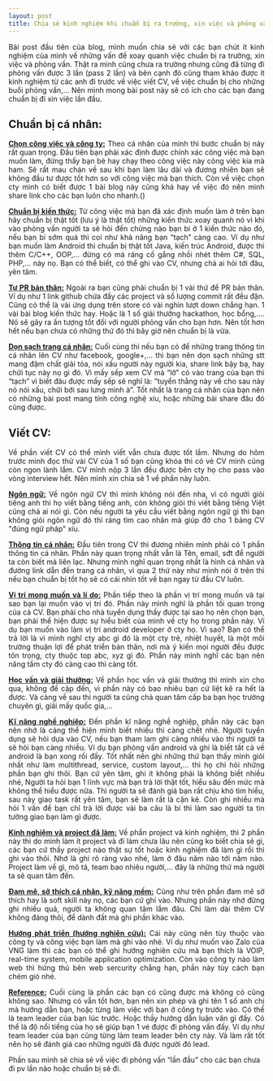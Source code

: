 ```yaml
---
layout: post
title: Chia sẻ kinh nghiệm khi chuẩn bị ra trường, xin việc và phỏng vấn (Phần 1).
---
```


<p align="justify">Bài post đầu tiên của blog, mình muốn chia sẻ với các bạn chút ít kinh nghiệm của mình về những vấn đề xoay quanh việc chuẩn bị ra trường, xin việc và phỏng vấn. Thật ra mình cũng chưa ra trường nhưng cũng đã từng đi phỏng vấn được 3 lần (pass 2 lần) và bên cạnh đó cũng tham khảo được ít kinh nghiệm từ các anh đi trước về việc viết CV, về việc chuẩn bị cho những buổi phỏng vấn,… Nên mình mong bài post này sẽ có ích cho các bạn đang chuẩn bị đi xin việc lần đầu.</p>
<h2>Chuẩn bị cá nhân:</h2>
<p align="justify"><strong><u>Chọn công việc và công ty:</u></strong> Theo cá nhân của mình thì bước chuẩn bị này rất quan trọng. Đầu tiên bạn phải xác định được chính xác công việc mà bạn muốn làm, đừng thấy bạn bè hay chạy theo công việc này công việc kia mà ham. Sẽ rất mau chán về sau khi bạn làm lâu dài và đương nhiên bạn sẽ không đầu tư được tốt hơn so với công việc mà bạn thích. Còn về việc chọn cty mình có biết được 1 bài blog này cũng khá hay về việc đó nên mình share link cho các bạn luôn cho nhanh.(<link rel="stylesheet" type="text/css" href="http://binhtvt.blogspot.com/2011/08/chon-cong-viec-chon-cong-ty.html">)</br></p>
<p align="justify"><strong><u>Chuẩn bị kiến thức:</u></strong> Từ công việc mà bạn đã xác định muốn làm ở trên bạn hãy chuẩn bị thật tốt (lưu ý là thật tốt) những kiến thức xoay quanh nó vì khi vào phỏng vấn người ta sẽ hỏi đến chừng nào bạn bí ở 1 kiến thức nào đó, nếu bạn bí sớm quá thì coi như khả năng bạn “tạch” càng cao. Ví dụ như bạn muốn làm Android thì chuẩn bị thật tốt Java, kiến trúc Android, được thì thêm C/C++, OOP,… đừng có mà ráng cố gắng nhồi nhét thêm C#, SQL, PHP,… này nọ. Bạn có thể biết, có thể ghi vào CV, nhưng chả ai hỏi tới đâu, yên tâm.</br></p>
<p align="justify"><strong><u>Tự PR bản thân:</u></strong> Ngoài ra bạn cũng phải chuẩn bị 1 vài thứ để PR bản thân. Ví dụ như 1 link github chứa đầy các project và số lượng commit rất đều đặn. Cũng có thể là vài ứng dụng trên store có vài nghìn lượt down chẳng hạn. 1 vài bài blog kiến thức hay. Hoặc là 1 số giải thưởng hackathon, học bổng,…. Nó sẽ gây ra ấn tượng tốt đối với người phỏng vấn cho bạn hơn. Nên tốt hơn hết nếu bạn chưa có những thứ đó thì bây giờ nên chuẩn bị là vừa.</br></p>
<p align="justify"><strong><u>Dọn sạch trang cá nhân:</u></strong> Cuối cùng thì nếu bạn có để những trang thông tin cá nhân lên CV như facebook, google+,… thì bạn nên dọn sạch những stt mang đậm chất giải tỏa, nói xấu người này người kia, share link bậy bạ, hay chữi tục này nọ gì đó. Vì mấy sếp xem CV mà “lở” có vào trang của bạn thì “tạch” vì biết đâu được mấy sếp sẽ nghĩ là: ”tuyển thằng này về cho sau này nó nói xấu, chữi bới sau lưng mình à”. Tốt nhất là trang cá nhân của bạn nên có những bài post mang tính công nghệ xíu, hoặc những bài share đâu đó cũng được.</br></p>
<h2>Viết CV:</h2>
<p align="justify">Về phần viết CV có thể mình viết vẫn chưa được tốt lắm. Nhưng do hôm trước mình đọc thử vài CV của 1 số bạn cũng khóa thì có vẻ CV mình cũng còn ngon lành lắm. CV mình nộp 3 lần đều được bên cty họ cho pass vào vòng interview hết. Nên mình xin chia sẻ 1 về phần này luôn.</br></p>
<p align="justify"><strong><u>Ngôn ngữ:</u></strong> Về ngôn ngữ CV thì mình không nói đến nha, vì có người giỏi tiếng anh thì họ viết bằng tiếng anh, còn không giỏi thì viết bằng tiếng Việt cũng chả ai nói gì. Còn nếu người ta yêu cầu viết bằng ngôn ngữ gì thì bạn không giỏi ngôn ngữ đó thì ráng tìm cao nhân mà giúp đở cho 1 bảng CV "đúng ngữ pháp" xíu.</br></p>
<p align="justify"><strong><u>Thông tin cá nhân:</u></strong> Đầu tiên trong CV thì đương nhiên mình phải có 1 phần thông tin cá nhân. Phần này quan trọng nhất vẫn là Tên, email, sđt để người ta còn biết mà liên lạc. Nhưng mình nghĩ quan trọng nhất là hình cá nhân và đường link dẫn đến trang cá nhân, vì qua 2 thứ này như mình nói ở trên thì nếu bạn chuẩn bị tốt họ sẽ có cái nhìn tốt về bạn ngay từ đầu CV luôn.</br></p>
<p align="justify"><strong><u>Vị trí mong muốn và lí do:</u></strong> Phần tiếp theo là phần vị trí mong muốn và tại sao bạn lại muốn vào vị trí đó. Phần này mình nghĩ là phần tối quan trong của cả CV. Bạn phải cho nhà tuyển dụng thấy được tại sao họ nên chọn bạn, bạn phải thể hiện được sự hiểu biết của mình về cty họ trong phần này. Ví dụ bạn muốn vào làm vị trí android developer ở cty họ. Vì sao? Bạn có thể trả lời là vì mình nghĩ cty abc gì đó là một cty trẻ, nhiệt huyết, là một môi trường thuận lợi để phát triển bản thân, nơi mà ý kiến mọi người đều được tôn trọng, cty thuộc top abc, xyz gì đó. Phần này mình nghĩ các bạn nên nâng tầm cty đó càng cao thì càng tốt.</br></p>
<p align="justify"><strong><u>Học vấn và giải thưởng:</u></strong> Về phần học vấn và giải thưởng thì mình xin cho qua, không đề cập đến, vì phần này có bao nhiêu bạn cứ liệt kê ra hết là được. Và càng về sau thi người ta cũng chả quan tâm cấp ba bạn học trường chuyên gì, giải mấy quốc gia,…</br></p>
<p align="justify"><strong><u>Kĩ năng nghề nghiệp:</u></strong> Đến phần kĩ năng nghề nghiệp, phần này các bạn nên nhớ là càng thể hiện mình biết nhiều thì càng chết nhé. Người tuyển dụng sẽ hỏi dựa vào CV, nếu bạn tham lam ghi càng nhiều vào thì người ta sẽ hỏi bạn càng nhiều. Ví dụ bạn phỏng vấn android và ghi là biết tất cả về android là bạn xong rồi đấy. Tốt nhất nên ghi những thứ bạn thấy mình giỏi nhất như làm multithread, service, custom layout,… thì họ chỉ hỏi những phần bạn ghi thôi. Bạn cứ yên tâm, ghi ít không phải là không biết nhiều nhé, Người ta hỏi bạn 1 lĩnh vực mà bạn trả lời thật tốt, hiểu sâu đến mức mà không thể hiểu được nữa. Thì người ta sẽ đánh giá bạn rất chịu khó tìm hiểu, sau này giao task rất yên tâm, bạn sẽ làm rất là cặn kẻ. Còn ghi nhiều mà hỏi 1 vấn đề bạn chỉ trả lời được vài ba câu là bí thì làm sao người ta tin tưởng giao bạn làm gì được.</br></p>
<p align="justify"><strong><u>Kinh nghiệm và project đã làm:</u></strong> Về phần project và kinh nghiệm, thì 2 phần này thì do mình làm ít project  và đi làm chưa lâu nên cũng ko biết chia sẻ gì, các bạn cứ thấy project nào thật sự tốt hoặc kinh nghiệm đã làm gì rồi thì ghi vào thôi. Nhớ là ghi rõ ràng vào nhé, làm ở đâu năm nào tới năm nào. Project làm về gì, mô tả, team bao nhiêu người,… đây là những thứ mà người ta sẽ quan tâm đến.</br></p>
<p align="justify"><strong><u>Đam mê, sở thích cá nhân, kỹ năng mềm:</u></strong> Cũng như trên phần đam mê sở thích hay là soft skill này nọ, các bạn cứ ghi vào. Nhưng phần này nhớ đừng ghi nhiều quá, người ta không quan tâm lắm đâu. Chỉ làm dài thêm CV không đáng thôi, để dành đất mà ghi phần khác vào.</br></p>
<p align="justify"><strong><u>Hướng phát triển (hướng nghiên cứu):</u></strong> Cái này cũng nên tùy thuộc vào công ty và công việc bạn làm mà ghi vào nhé. Ví dụ như muốn vào Zalo của VNG làm thì các bạn có thể ghi hướng nghiên cứu mà bạn thích là VOIP, real-time system, mobile application optimization. Còn vào công ty nào làm web thì hứng thú bên web sercurity chẳng hạn, phần này tùy cách bạn chém gió nhé.</br></p>
<p align="justify"><strong><u>Reference:</u></strong> Cuối cùng là phần các bạn có cũng được mà không có cũng không sao. Nhưng có vẫn tốt hơn, bạn nên xin phép và ghi tên 1 số anh chị mà hướng dẫn bạn, hoặc từng làm việc với bạn ở công ty trước vào. Có thể là team leader của bạn lúc trước. Hoặc thầy hướng dẫn luận văn gì đấy. Có thể là độ nổi tiếng của họ sẽ giúp bạn 1 vé được đi phỏng vấn đấy. Ví dụ như team leader của bạn cũng từng làm team leader bên cty này. Và làm rất tốt nên họ sẽ đánh giá cao những người đã được người đó lead.</br></p>
Phần sau mình sẽ chia sẻ về việc đi phỏng vấn “lần đầu” cho các bạn chưa đi pv lần nào hoặc chuẩn bị sẽ đi.
